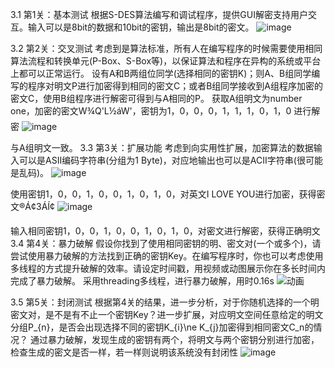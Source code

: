 3.1 第1关：基本测试
根据S-DES算法编写和调试程序，提供GUI解密支持用户交互。输入可以是8bit的数据和10bit的密钥，输出是8bit的密文。
 ![image](https://github.com/gujiprogram/S-DES/assets/118802992/df6c4cde-db7f-4479-8a3e-b8df032804ae)

3.2 第2关：交叉测试
考虑到是算法标准，所有人在编写程序的时候需要使用相同算法流程和转换单元(P-Box、S-Box等)，以保证算法和程序在异构的系统或平台上都可以正常运行。
设有A和B两组位同学(选择相同的密钥K)；则A、B组同学编写的程序对明文P进行加密得到相同的密文C；或者B组同学接收到A组程序加密的密文C，使用B组程序进行解密可得到与A相同的P。
获取A组明文为number one，加密的密文W¾Q'L½áW'，密钥为1，0，0，0，1，1，1，0，1，0
进行解密
 ![image](https://github.com/gujiprogram/S-DES/assets/118802992/e9f8ec52-e89e-4406-bcf5-1375ab74430f)

与A组明文一致。
3.3 第3关：扩展功能
考虑到向实用性扩展，加密算法的数据输入可以是ASII编码字符串(分组为1 Byte)，对应地输出也可以是ACII字符串(很可能是乱码)。
 ![image](https://github.com/gujiprogram/S-DES/assets/118802992/572ff55f-9d96-404d-a9d5-bf760d5f456f)

使用密钥1，0，0，1，0，0，1，0，1，0，对英文I LOVE YOU进行加密，获得密文®Á¢3ÁÍ¢
![image](https://github.com/gujiprogram/S-DES/assets/118802992/d80ee267-59b4-4d30-99de-5227b7482760)

输入相同密钥1，0，0，1，0，0，1，0，1，0，对密文进行解密，获得正确明文
3.4 第4关：暴力破解
假设你找到了使用相同密钥的明、密文对(一个或多个)，请尝试使用暴力破解的方法找到正确的密钥Key。在编写程序时，你也可以考虑使用多线程的方式提升破解的效率。请设定时间戳，用视频或动图展示你在多长时间内完成了暴力破解。
采用threading多线程，进行暴力破解，用时0.16s
![动画](https://github.com/gujiprogram/S-DES/assets/118802992/97713b2d-772c-4d88-92e6-ee7fbcb0b769)


3.5 第5关：封闭测试
根据第4关的结果，进一步分析，对于你随机选择的一个明密文对，是不是有不止一个密钥Key？进一步扩展，对应明文空间任意给定的明文分组P_{n}，是否会出现选择不同的密钥K_{i}\ne K_{j}加密得到相同密文C_n的情况？
通过暴力破解，发现生成的密钥有两个，将明文与两个密钥分别进行加密，检查生成的密文是否一样，若一样则说明该系统没有封闭性
 ![image](https://github.com/gujiprogram/S-DES/assets/118802992/c18f1398-d8c0-4926-87bf-3e2bee7e75e3)

